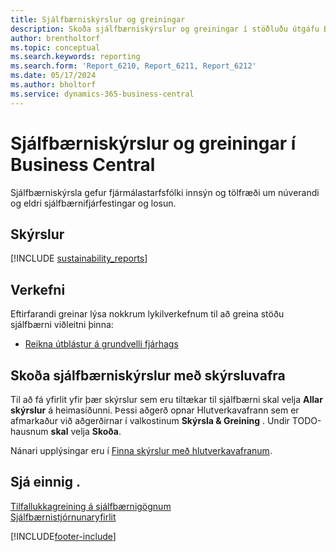 ```yaml
---
title: Sjálfbærniskýrslur og greiningar
description: Skoða sjálfbærniskýrslur og greiningar í stöðluðu útgáfu Business Central.
author: brentholtorf
ms.topic: conceptual
ms.search.keywords: reporting
ms.search.form: 'Report_6210, Report_6211, Report_6212'
ms.date: 05/17/2024
ms.author: bholtorf
ms.service: dynamics-365-business-central
---
```


# <a name="sustainability-reports-and-analytics-in-business-central"></a>Sjálfbærniskýrslur og greiningar í Business Central

Sjálfbærniskýrsla gefur fjármálastarfsfólki innsýn og tölfræði um núverandi og eldri sjálfbærnifjárfestingar og losun.  

## <a name="reports"></a>Skýrslur

[!INCLUDE [sustainability_reports](includes/sustainability-reports-include.md)]

## <a name="tasks"></a>Verkefni

Eftirfarandi greinar lýsa nokkrum lykilverkefnum til að greina stöðu sjálfbærni viðleitni þinna:

* [Reikna útblástur á grundvelli fjárhags](finance-sustainability-journal.md)

## <a name="explore-sustainability-reports-with-report-explorer"></a>Skoða sjálfbærniskýrslur með skýrsluvafra

Til að fá yfirlit yfir þær skýrslur sem eru tiltækar til sjálfbærni skal velja **Allar skýrslur** á heimasíðunni. Þessi aðgerð opnar Hlutverkavafrann sem er afmarkaður við aðgerðirnar í valkostinum **Skýrsla & Greining** . Undir TODO-hausnum **skal** velja **Skoða**.

<!--There isn't an image file for this.

:::image type="content" source="media/report-explorer-sustainability.png" alt-text="Example of sustainability reports on the finance role center." lightbox="media/report-explorer-sustainability.png":::-->

Nánari upplýsingar eru í [Finna skýrslur með hlutverkavafranum](ui-role-explorer.md).

## <a name="see-also"></a>Sjá einnig .

[Tilfallukkagreining á sjálfbærnigögnum](ad-hoc-analysis-sustainability.md)   
[Sjálfbærnistjórnunaryfirlit](finance-manage-sustainability.md)   

[!INCLUDE[footer-include](includes/footer-banner.md)]
